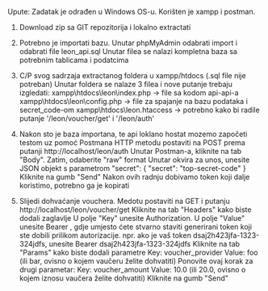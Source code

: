 Upute:
Zadatak je odrađen u Windows OS-u. Korišten je xampp i postman.

1. Download zip sa GIT repozitorija i lokalno extractati
   
2. Potrebno je importati bazu. Unutar phpMyAdmin odabrati import i odabrati file leon_api.sql 
	Unutar filea se nalazi kompletna baza sa potrebnim tablicama i podatcima
	
3. C/P svog sadrzaja extractanog foldera u xampp/htdocs (.sql file nije potreban)
	Unutar foldera se nalaze 3 filea i nove putanje trebaju izgledati:
		xampp\htdocs\leon\index.php -> file sa kodom api-api-a
		xampp\htdocs\leon\config.php -> file za spajanje na bazu podataka i secret_code-om
		xampp\htdocs\leon\.htaccess -> potrebno kako bi radile putanje '/leon/voucher/get' i '/leon/auth'
						
4. Nakon sto je baza importana, te api loklano hostat mozemo započeti testom uz pomoć Postmana
		HTTP metodu postaviti na POST prema putanji http://localhost/leon/auth
		Unutar Postman-a, kliknite na tab "Body".
		Zatim, odaberite "raw" format
		Unutar okvira za unos, unesite JSON objekt s parametrom "secret":
			{
			  "secret": "top-secret-code"
			}
		Kliknite na gumb "Send" 
		Nakon ovih radnju dobivamo token koji dalje koristimo, potrebno ga je kopirati
		
5. Slijedi dohvaćanje vouchera. Medotu postaviti na GET i putanju http://localhost/leon/voucher/get
		Kliknite na tab "Headers" kako biste dodali zaglavlje
		U polje "Key" unesite Authorization.
		U polje "Value" unesite Bearer <token>, gdje umjesto <token> ćete stvarno staviti generirani token koji ste dobili prilikom autorizacije.
			npr. ako je vaš token dsaj2h423jfa-1323-324jdfs, unesite Bearer dsaj2h423jfa-1323-324jdfs
		Kliknite na tab "Params" kako biste dodali parametre
			Key: voucher_provider
			Value: foo (ili bar, ovisno o kojem vaučeru želite dohvatiti)
			Ponovite ovaj korak za drugi parametar:
			Key: voucher_amount
			Value: 10.0 (ili 20.0, ovisno o kojem iznosu vaučera želite dohvatiti)
		Kliknite na gumb "Send" 
		
		
